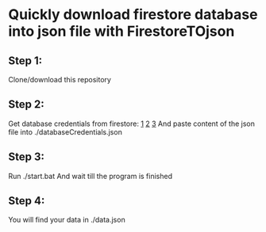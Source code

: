 
# Quickly download firestore database into json file with FirestoreTOjson

## Step 1:
Clone/download this repository


## Step 2:
Get database credentials from firestore:
[1](https://i.imgur.com/ICa5v0F.png)
[2](https://i.imgur.com/CYGb59v.png)
[3](https://i.imgur.com/1GlhLU9.png)
And paste content of the json file into ./databaseCredentials.json

## Step 3:
Run ./start.bat
And wait till the program is finished

## Step 4:
You will find your data in ./data.json